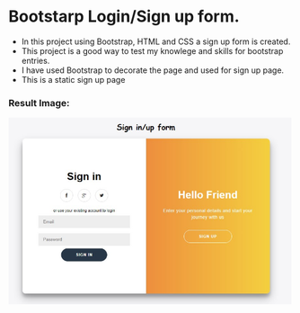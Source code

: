 # Bootstarp Login/Sign up form.
- In this project using Bootstrap, HTML and CSS a sign up form is created.
- This project is a good way to test my knowlege and skills for bootstrap entries.
- I have used Bootstrap to decorate the page and used for sign up page.
- This is a static sign up page 

### Result Image:
![Bootstrap_Image](readme_bootstraplogin.jpg)
